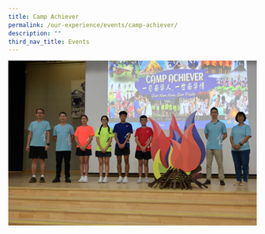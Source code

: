 ```yaml
---
title: Camp Achiever
permalink: /our-experience/events/camp-achiever/
description: ""
third_nav_title: Events
---
```

![2023 Camp Achiever Opening ](/images/camp%201.jpg)